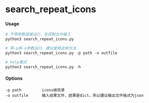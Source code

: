 # search_repeat_icons

#### Usage

```python
# 不带参数直接运行，在控制台中输入
python3 search_repeat_icons.py

# 带-p和-o参数运行，建议使用这种方法
python3 search_repeat_icons.py -p path -o outfile

# help模式
python3 search_repeat_icons.py -h
```

#### Options
```
-p path  		icons根目录
-o outfile		输入结果文件，结果是dict，所以建议输出文件格式为json
```

